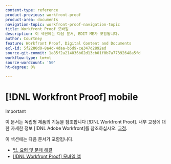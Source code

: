 ```yaml
---
content-type: reference
product-previous: workfront-proof
product-area: documents
navigation-topic: workfront-proof-navigation-topic
title: Workfront Proof 모바일
description: 이 섹션에는 다음 문서, EDIT ME가 포함됩니다.
author: Courtney
feature: Workfront Proof, Digital Content and Documents
exl-id: 5f2280d0-8a4d-4daa-b5d9-ce347d2892ed
source-git-commit: 1a85f2a214036b62d13cb01f0b7a77392648a5fd
workflow-type: tm+mt
source-wordcount: '50'
ht-degree: 0%

---
```


# [!DNL Workfront Proof] mobile

>[!IMPORTANT]
>
>이 문서는 독립형 제품의 기능을 참조합니다 [!DNL Workfront Proof]. 내부 교정에 대한 자세한 정보 [!DNL Adobe Workfront]를 참조하십시오. [교정](../../review-and-approve-work/proofing/proofing.md).

이 섹션에는 다음 문서가 포함됩니다.

* [팁, 요령 및 문제 해결](https://experience.workfront.com/s/article/Tips-tricks-and-troubleshooting-1369688232)
* [[!DNL Workfront Proof] 모바일 앱](https://experience.workfront.com/s/article/Workfront-Proof-mobile-app-1302522751)
